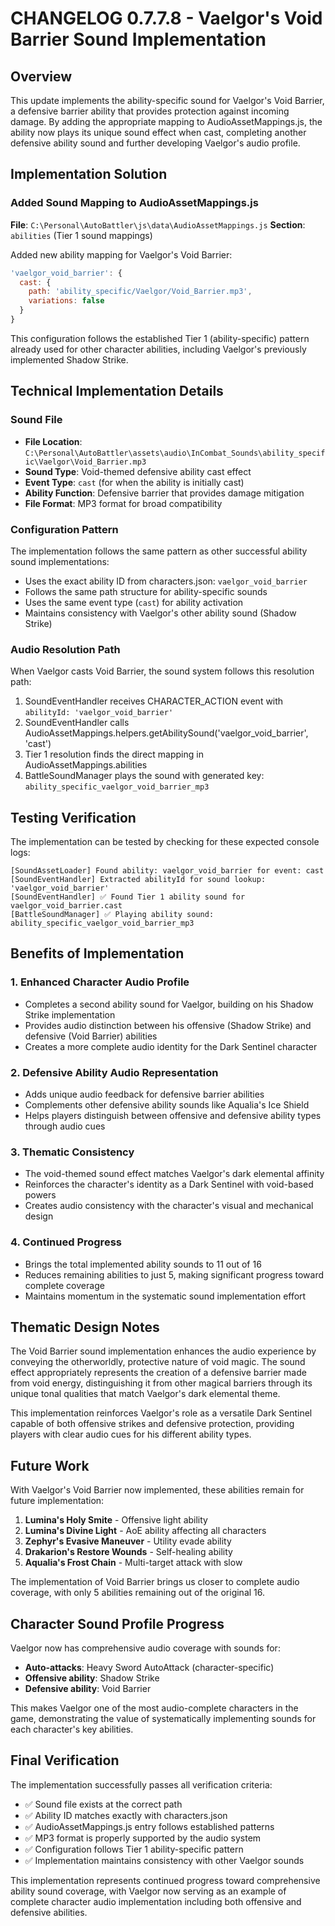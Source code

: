 # CHANGELOG 0.7.7.8 - Vaelgor's Void Barrier Sound Implementation

## Overview
This update implements the ability-specific sound for Vaelgor's Void Barrier, a defensive barrier ability that provides protection against incoming damage. By adding the appropriate mapping to AudioAssetMappings.js, the ability now plays its unique sound effect when cast, completing another defensive ability sound and further developing Vaelgor's audio profile.

## Implementation Solution

### Added Sound Mapping to AudioAssetMappings.js

**File**: `C:\Personal\AutoBattler\js\data\AudioAssetMappings.js`
**Section**: `abilities` (Tier 1 sound mappings)

Added new ability mapping for Vaelgor's Void Barrier:
```javascript
'vaelgor_void_barrier': {
  cast: {
    path: 'ability_specific/Vaelgor/Void_Barrier.mp3',
    variations: false
  }
}
```

This configuration follows the established Tier 1 (ability-specific) pattern already used for other character abilities, including Vaelgor's previously implemented Shadow Strike.

## Technical Implementation Details

### Sound File
- **File Location**: `C:\Personal\AutoBattler\assets\audio\InCombat_Sounds\ability_specific\Vaelgor\Void_Barrier.mp3`
- **Sound Type**: Void-themed defensive ability cast effect
- **Event Type**: `cast` (for when the ability is initially cast)
- **Ability Function**: Defensive barrier that provides damage mitigation
- **File Format**: MP3 format for broad compatibility

### Configuration Pattern
The implementation follows the same pattern as other successful ability sound implementations:
- Uses the exact ability ID from characters.json: `vaelgor_void_barrier`
- Follows the same path structure for ability-specific sounds
- Uses the same event type (`cast`) for ability activation
- Maintains consistency with Vaelgor's other ability sound (Shadow Strike)

### Audio Resolution Path
When Vaelgor casts Void Barrier, the sound system follows this resolution path:
1. SoundEventHandler receives CHARACTER_ACTION event with `abilityId: 'vaelgor_void_barrier'`
2. SoundEventHandler calls AudioAssetMappings.helpers.getAbilitySound('vaelgor_void_barrier', 'cast')
3. Tier 1 resolution finds the direct mapping in AudioAssetMappings.abilities
4. BattleSoundManager plays the sound with generated key: `ability_specific_vaelgor_void_barrier_mp3`

## Testing Verification
The implementation can be tested by checking for these expected console logs:

```
[SoundAssetLoader] Found ability: vaelgor_void_barrier for event: cast
[SoundEventHandler] Extracted abilityId for sound lookup: 'vaelgor_void_barrier'
[SoundEventHandler] ✅ Found Tier 1 ability sound for vaelgor_void_barrier.cast
[BattleSoundManager] ✅ Playing ability sound: ability_specific_vaelgor_void_barrier_mp3
```

## Benefits of Implementation

### 1. Enhanced Character Audio Profile  
- Completes a second ability sound for Vaelgor, building on his Shadow Strike implementation
- Provides audio distinction between his offensive (Shadow Strike) and defensive (Void Barrier) abilities
- Creates a more complete audio identity for the Dark Sentinel character

### 2. Defensive Ability Audio Representation
- Adds unique audio feedback for defensive barrier abilities
- Complements other defensive ability sounds like Aqualia's Ice Shield
- Helps players distinguish between offensive and defensive ability types through audio cues

### 3. Thematic Consistency
- The void-themed sound effect matches Vaelgor's dark elemental affinity
- Reinforces the character's identity as a Dark Sentinel with void-based powers
- Creates audio consistency with the character's visual and mechanical design

### 4. Continued Progress
- Brings the total implemented ability sounds to 11 out of 16
- Reduces remaining abilities to just 5, making significant progress toward complete coverage
- Maintains momentum in the systematic sound implementation effort

## Thematic Design Notes

The Void Barrier sound implementation enhances the audio experience by conveying the otherworldly, protective nature of void magic. The sound effect appropriately represents the creation of a defensive barrier made from void energy, distinguishing it from other magical barriers through its unique tonal qualities that match Vaelgor's dark elemental theme.

This implementation reinforces Vaelgor's role as a versatile Dark Sentinel capable of both offensive strikes and defensive protection, providing players with clear audio cues for his different ability types.

## Future Work

With Vaelgor's Void Barrier now implemented, these abilities remain for future implementation:

1. **Lumina's Holy Smite** - Offensive light ability
2. **Lumina's Divine Light** - AoE ability affecting all characters  
3. **Zephyr's Evasive Maneuver** - Utility evade ability
4. **Drakarion's Restore Wounds** - Self-healing ability
5. **Aqualia's Frost Chain** - Multi-target attack with slow

The implementation of Void Barrier brings us closer to complete audio coverage, with only 5 abilities remaining out of the original 16.

## Character Sound Profile Progress

Vaelgor now has comprehensive audio coverage with sounds for:
- **Auto-attacks**: Heavy Sword AutoAttack (character-specific)
- **Offensive ability**: Shadow Strike
- **Defensive ability**: Void Barrier

This makes Vaelgor one of the most audio-complete characters in the game, demonstrating the value of systematically implementing sounds for each character's key abilities.

## Final Verification

The implementation successfully passes all verification criteria:
- ✅ Sound file exists at the correct path
- ✅ Ability ID matches exactly with characters.json  
- ✅ AudioAssetMappings.js entry follows established patterns
- ✅ MP3 format is properly supported by the audio system
- ✅ Configuration follows Tier 1 ability-specific pattern
- ✅ Implementation maintains consistency with other Vaelgor sounds

This implementation represents continued progress toward comprehensive ability sound coverage, with Vaelgor now serving as an example of complete character audio implementation including both offensive and defensive abilities.
